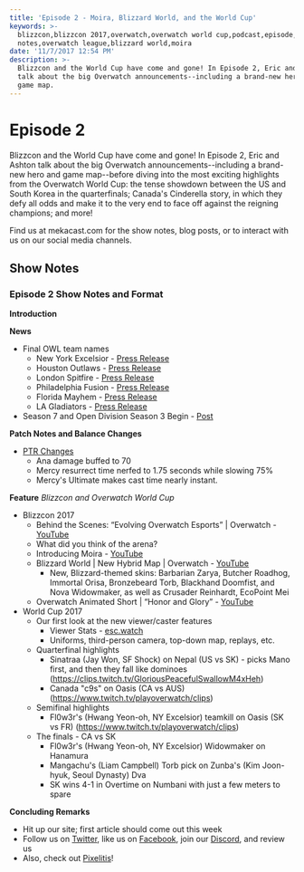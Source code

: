 ```yaml
---
title: 'Episode 2 - Moira, Blizzard World, and the World Cup'
keywords: >-
  blizzcon,blizzcon 2017,overwatch,overwatch world cup,podcast,episode,news,show
  notes,overwatch league,blizzard world,moira
date: '11/7/2017 12:54 PM'
description: >-
  Blizzcon and the World Cup have come and gone! In Episode 2, Eric and Ashton
  talk about the big Overwatch announcements--including a brand-new hero and
  game map.
---
```

# Episode 2

Blizzcon and the World Cup have come and gone! In Episode 2, Eric and Ashton talk about the big Overwatch announcements--including a brand-new hero and game map--before diving into the most exciting highlights from the Overwatch World Cup: the tense showdown between the US and South Korea in the quarterfinals; Canada's Cinderella story, in which they defy all odds and make it to the very end to face off against the reigning champions; and more!

Find us at mekacast.com for the show notes, blog posts, or to interact with us on our social media channels.

## Show Notes

### Episode 2 Show Notes and Format

**Introduction**

**News**
 * Final OWL team names
   * New York Excelsior - [Press Release](http://blizz.ly/NYXL)
   * Houston Outlaws - [Press Release](https://overwatchleague.com/en-us/news/21164551)
   * London Spitfire - [Press Release](https://overwatchleague.com/en-us/news/21173802)
   * Philadelphia Fusion - [Press Release](https://overwatchleague.com/en-us/news/21173803)
   * Florida Mayhem - [Press Release](https://overwatchleague.com/en-us/news/21173801)
   * LA Gladiators - [Press Release](https://overwatchleague.com/en-us/news/21184890)
 * Season 7 and Open Division Season 3 Begin - [Post](https://playoverwatch.com/en-us/blog/21173548)

**Patch Notes and Balance Changes**
 * [PTR Changes](https://blizztrack.com/patch_notes/overwatch_ptr/41031)
   * Ana damage buffed to 70
   * Mercy resurrect time nerfed to 1.75 seconds while slowing 75%
   * Mercy's Ultimate makes cast time nearly instant.

**Feature** _Blizzcon and Overwatch World Cup_
 * Blizzcon 2017
   * Behind the Scenes: “Evolving Overwatch Esports” | Overwatch - [YouTube](https://youtu.be/AUPExXBfS1s)
   * What did you think of the arena?
   * Introducing Moira - [YouTube](https://www.youtube.com/watch?v=8tLopqeL9s8)
   * Blizzard World | New Hybrid Map | Overwatch - [YouTube](https://www.youtube.com/watch?v=Ii3Hce3_fOw)
     * New, Blizzard-themed skins: Barbarian Zarya, Butcher Roadhog, Immortal Orisa, Bronzebeard Torb, Blackhand Doomfist, and Nova Widowmaker, as well as Crusader Reinhardt, EcoPoint Mei
   * Overwatch Animated Short | “Honor and Glory” - [YouTube](https://www.youtube.com/watch?v=sQfk5HykiEk)
 * World Cup 2017
   * Our first look at the new viewer/caster features  
     * Viewer Stats - [esc.watch](https://esc.watch/tournaments/ow/overwatch-world-cup-2017)
     * Uniforms, third-person camera, top-down map, replays, etc.
   * Quarterfinal highlights
     * Sinatraa (Jay Won, SF Shock) on Nepal (US vs SK) - picks Mano first, and then they fall like dominoes (https://clips.twitch.tv/GloriousPeacefulSwallowM4xHeh)
     * Canada "c9s" on Oasis (CA vs AUS) (https://www.twitch.tv/playoverwatch/clips)
   * Semifinal highlights
     * Fl0w3r's (Hwang Yeon-oh, NY Excelsior) teamkill on Oasis (SK vs FR) (https://www.twitch.tv/playoverwatch/clips)
   * The finals - CA vs SK
     * Fl0w3r's (Hwang Yeon-oh, NY Excelsior) Widowmaker on Hanamura
     * Mangachu's (Liam Campbell) Torb pick on Zunba's (Kim Joon-hyuk, Seoul Dynasty) Dva
     * SK wins 4-1 in Overtime on Numbani with just a few meters to spare

**Concluding Remarks**
  * Hit up our site; first article should come out this week
  * Follow us on [Twitter](https://twitter.com/MEKAcast), like us on [Facebook](https://fb.me/mekacast/), join our [Discord](https://discord.gg/VFG9Cug), and review us
  * Also, check out [Pixelitis](http://pixelitis.io/)!
